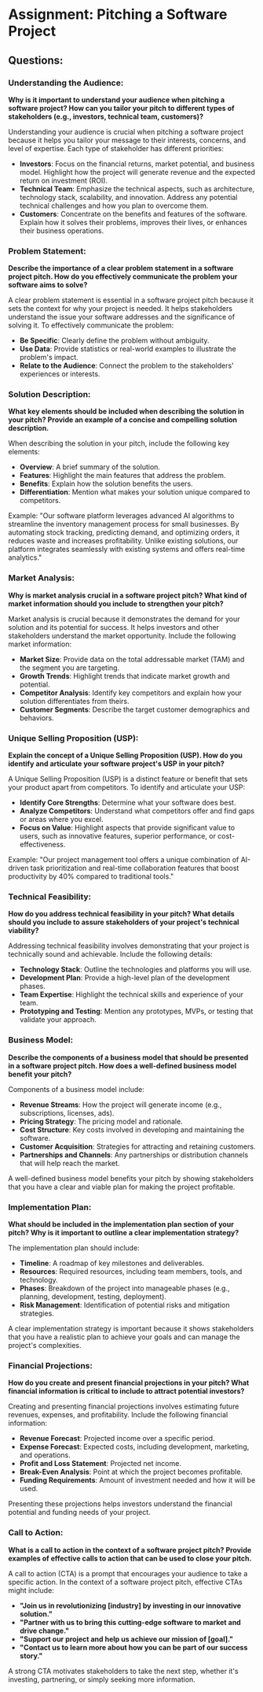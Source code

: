 # Assignment: Pitching a Software Project


## Questions:

### Understanding the Audience:

**Why is it important to understand your audience when pitching a software project? How can you tailor your pitch to different types of stakeholders (e.g., investors, technical team, customers)?**

Understanding your audience is crucial when pitching a software project because it helps you tailor your message to their interests, concerns, and level of expertise. Each type of stakeholder has different priorities:

- **Investors**: Focus on the financial returns, market potential, and business model. Highlight how the project will generate revenue and the expected return on investment (ROI).
- **Technical Team**: Emphasize the technical aspects, such as architecture, technology stack, scalability, and innovation. Address any potential technical challenges and how you plan to overcome them.
- **Customers**: Concentrate on the benefits and features of the software. Explain how it solves their problems, improves their lives, or enhances their business operations.

### Problem Statement:

**Describe the importance of a clear problem statement in a software project pitch. How do you effectively communicate the problem your software aims to solve?**

A clear problem statement is essential in a software project pitch because it sets the context for why your project is needed. It helps stakeholders understand the issue your software addresses and the significance of solving it. To effectively communicate the problem:

- **Be Specific**: Clearly define the problem without ambiguity.
- **Use Data**: Provide statistics or real-world examples to illustrate the problem's impact.
- **Relate to the Audience**: Connect the problem to the stakeholders' experiences or interests.

### Solution Description:

**What key elements should be included when describing the solution in your pitch? Provide an example of a concise and compelling solution description.**

When describing the solution in your pitch, include the following key elements:

- **Overview**: A brief summary of the solution.
- **Features**: Highlight the main features that address the problem.
- **Benefits**: Explain how the solution benefits the users.
- **Differentiation**: Mention what makes your solution unique compared to competitors.

Example:
"Our software platform leverages advanced AI algorithms to streamline the inventory management process for small businesses. By automating stock tracking, predicting demand, and optimizing orders, it reduces waste and increases profitability. Unlike existing solutions, our platform integrates seamlessly with existing systems and offers real-time analytics."

### Market Analysis:

**Why is market analysis crucial in a software project pitch? What kind of market information should you include to strengthen your pitch?**

Market analysis is crucial because it demonstrates the demand for your solution and its potential for success. It helps investors and other stakeholders understand the market opportunity. Include the following market information:

- **Market Size**: Provide data on the total addressable market (TAM) and the segment you are targeting.
- **Growth Trends**: Highlight trends that indicate market growth and potential.
- **Competitor Analysis**: Identify key competitors and explain how your solution differentiates from theirs.
- **Customer Segments**: Describe the target customer demographics and behaviors.

### Unique Selling Proposition (USP):

**Explain the concept of a Unique Selling Proposition (USP). How do you identify and articulate your software project's USP in your pitch?**

A Unique Selling Proposition (USP) is a distinct feature or benefit that sets your product apart from competitors. To identify and articulate your USP:

- **Identify Core Strengths**: Determine what your software does best.
- **Analyze Competitors**: Understand what competitors offer and find gaps or areas where you excel.
- **Focus on Value**: Highlight aspects that provide significant value to users, such as innovative features, superior performance, or cost-effectiveness.

Example:
"Our project management tool offers a unique combination of AI-driven task prioritization and real-time collaboration features that boost productivity by 40% compared to traditional tools."

### Technical Feasibility:

**How do you address technical feasibility in your pitch? What details should you include to assure stakeholders of your project's technical viability?**

Addressing technical feasibility involves demonstrating that your project is technically sound and achievable. Include the following details:

- **Technology Stack**: Outline the technologies and platforms you will use.
- **Development Plan**: Provide a high-level plan of the development phases.
- **Team Expertise**: Highlight the technical skills and experience of your team.
- **Prototyping and Testing**: Mention any prototypes, MVPs, or testing that validate your approach.

### Business Model:

**Describe the components of a business model that should be presented in a software project pitch. How does a well-defined business model benefit your pitch?**

Components of a business model include:

- **Revenue Streams**: How the project will generate income (e.g., subscriptions, licenses, ads).
- **Pricing Strategy**: The pricing model and rationale.
- **Cost Structure**: Key costs involved in developing and maintaining the software.
- **Customer Acquisition**: Strategies for attracting and retaining customers.
- **Partnerships and Channels**: Any partnerships or distribution channels that will help reach the market.

A well-defined business model benefits your pitch by showing stakeholders that you have a clear and viable plan for making the project profitable.

### Implementation Plan:

**What should be included in the implementation plan section of your pitch? Why is it important to outline a clear implementation strategy?**

The implementation plan should include:

- **Timeline**: A roadmap of key milestones and deliverables.
- **Resources**: Required resources, including team members, tools, and technology.
- **Phases**: Breakdown of the project into manageable phases (e.g., planning, development, testing, deployment).
- **Risk Management**: Identification of potential risks and mitigation strategies.

A clear implementation strategy is important because it shows stakeholders that you have a realistic plan to achieve your goals and can manage the project's complexities.

### Financial Projections:

**How do you create and present financial projections in your pitch? What financial information is critical to include to attract potential investors?**

Creating and presenting financial projections involves estimating future revenues, expenses, and profitability. Include the following financial information:

- **Revenue Forecast**: Projected income over a specific period.
- **Expense Forecast**: Expected costs, including development, marketing, and operations.
- **Profit and Loss Statement**: Projected net income.
- **Break-Even Analysis**: Point at which the project becomes profitable.
- **Funding Requirements**: Amount of investment needed and how it will be used.

Presenting these projections helps investors understand the financial potential and funding needs of your project.

### Call to Action:

**What is a call to action in the context of a software project pitch? Provide examples of effective calls to action that can be used to close your pitch.**

A call to action (CTA) is a prompt that encourages your audience to take a specific action. In the context of a software project pitch, effective CTAs might include:

- **"Join us in revolutionizing [industry] by investing in our innovative solution."**
- **"Partner with us to bring this cutting-edge software to market and drive change."**
- **"Support our project and help us achieve our mission of [goal]."**
- **"Contact us to learn more about how you can be part of our success story."**

A strong CTA motivates stakeholders to take the next step, whether it's investing, partnering, or simply seeking more information.
